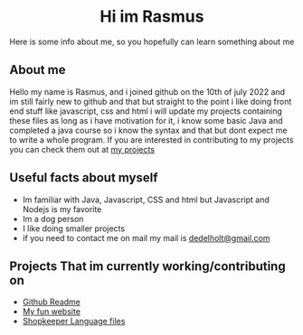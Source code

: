 <h1 align="center">Hi im Rasmus</h1>

Here is some info about me, so you hopefully can learn something about me

## About me

Hello my name is Rasmus, and i joined github on the 10th of july 2022 and im still fairly new to github and that but straight to the point i like doing front end stuff like javascript, css and html i will update my projects containing these files as long as i have motivation for it, i know some basic Java and completed a java course so i know the syntax and that but dont expect me to write a whole program. If you are interested in contributing to my projects you can check them out at [my projects](https://github.com/RalleeDev?tab=repositories)

 

## Useful facts about myself

- Im familiar with Java, Javascript, CSS and html but Javascript and Nodejs is my favorite
- Im a dog person
- I like doing smaller projects
- if you need to contact me on mail my mail is dedelholt@gmail.com

 

## Projects That im currently working/contributing on
- [Github Readme](https://github.com/RalleeDev/RalleeDev)
- [My fun website](https://github.com/RalleeDev/RalleeDev.github.io)
- [Shopkeeper Language files](https://github.com/RalleeDev/Language-Files)

